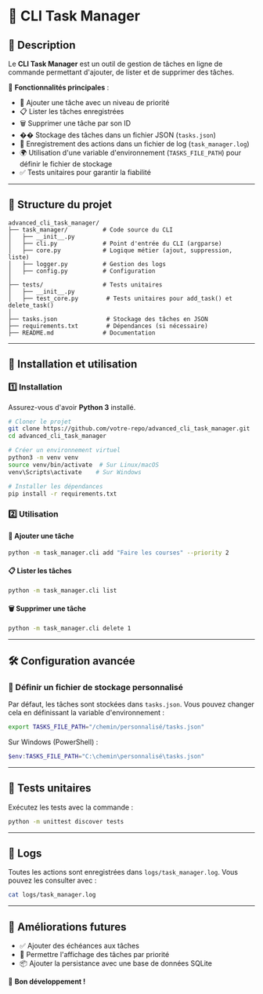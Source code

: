 # 📌 CLI Task Manager

## 📖 Description
Le **CLI Task Manager** est un outil de gestion de tâches en ligne de commande permettant d'ajouter, de lister et de supprimer des tâches.

📌 **Fonctionnalités principales** :
- 📌 Ajouter une tâche avec un niveau de priorité
- 📋 Lister les tâches enregistrées
- 🗑️ Supprimer une tâche par son ID
- �� Stockage des tâches dans un fichier JSON (`tasks.json`)
- 📝 Enregistrement des actions dans un fichier de log (`task_manager.log`)
- 🌍 Utilisation d'une variable d'environnement (`TASKS_FILE_PATH`) pour définir le fichier de stockage
- ✅ Tests unitaires pour garantir la fiabilité

---

## 📂 Structure du projet
```plaintext
advanced_cli_task_manager/
├── task_manager/          # Code source du CLI
│   ├── __init__.py
│   ├── cli.py             # Point d'entrée du CLI (argparse)
│   ├── core.py            # Logique métier (ajout, suppression, liste)
│   ├── logger.py          # Gestion des logs
│   ├── config.py          # Configuration
│
├── tests/                 # Tests unitaires
│   ├── __init__.py
│   ├── test_core.py        # Tests unitaires pour add_task() et delete_task()
│
├── tasks.json              # Stockage des tâches en JSON
├── requirements.txt        # Dépendances (si nécessaire)
├── README.md              # Documentation
```

---

## 🚀 Installation et utilisation

### 1️⃣ Installation
Assurez-vous d'avoir **Python 3** installé.

```bash
# Cloner le projet
git clone https://github.com/votre-repo/advanced_cli_task_manager.git
cd advanced_cli_task_manager

# Créer un environnement virtuel
python3 -m venv venv
source venv/bin/activate  # Sur Linux/macOS
venv\Scripts\activate    # Sur Windows

# Installer les dépendances
pip install -r requirements.txt
```

### 2️⃣ Utilisation

#### 📌 Ajouter une tâche
```bash
python -m task_manager.cli add "Faire les courses" --priority 2
```

#### 📋 Lister les tâches
```bash
python -m task_manager.cli list
```

#### 🗑️ Supprimer une tâche
```bash
python -m task_manager.cli delete 1
```

---

## 🛠️ Configuration avancée

### 📍 Définir un fichier de stockage personnalisé
Par défaut, les tâches sont stockées dans `tasks.json`. Vous pouvez changer cela en définissant la variable d'environnement :

```bash
export TASKS_FILE_PATH="/chemin/personnalisé/tasks.json"
```

Sur Windows (PowerShell) :
```powershell
$env:TASKS_FILE_PATH="C:\chemin\personnalisé\tasks.json"
```

---

## 🧪 Tests unitaires

Exécutez les tests avec la commande :
```bash
python -m unittest discover tests
```

---

## 📜 Logs
Toutes les actions sont enregistrées dans `logs/task_manager.log`. Vous pouvez les consulter avec :
```bash
cat logs/task_manager.log
```

---

## 📌 Améliorations futures
- ✅ Ajouter des échéances aux tâches
- 📅 Permettre l'affichage des tâches par priorité
- 📦 Ajouter la persistance avec une base de données SQLite

🚀 **Bon développement !**



